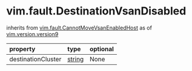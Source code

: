 vim.fault.DestinationVsanDisabled
=================================
inherits from [vim.fault.CannotMoveVsanEnabledHost](docs/vim.fault.CannotMoveVsanEnabledHost.md)
as of [vim.version.version9](docs/vim.version.md)

| property | type | optional |
|:---------|:-----|:---------|
| destinationCluster | [string](string.md "string") | None |
